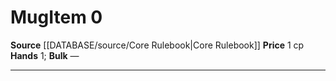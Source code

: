 ﻿---
hands: '1'
id: '36'
item_category: Adventuring Gear
level: '0'
name: Mug
price: 1 cp
rarity: Common
source: '[[DATABASE/source/Core Rulebook|Core Rulebook]]'
subcategory: adventuringgear
type: Item

---
# Mug<span class="item-type">Item 0</span>

**Source** [[DATABASE/source/Core Rulebook|Core Rulebook]] 
**Price** 1 cp
**Hands** 1; **Bulk** —

---